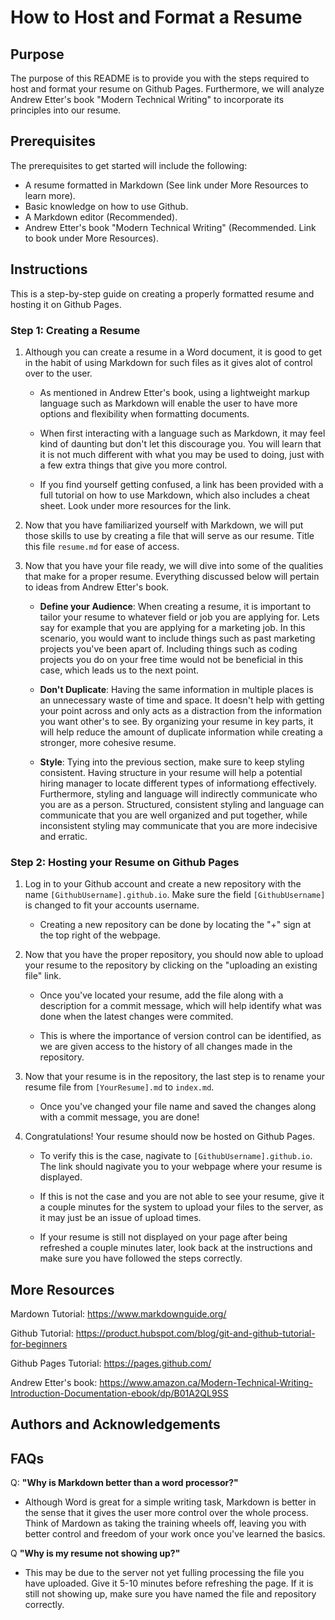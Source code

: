 # How to Host and Format a Resume
## Purpose
The purpose of this README is to provide you with the steps required to host and format your resume on Github Pages. Furthermore, we will analyze Andrew Etter's book "Modern Technical Writing" to incorporate its principles into our resume. 
## Prerequisites
The prerequisites to get started will include the following:
- A resume formatted in Markdown (See link under More Resources to learn more).
- Basic knowledge on how to use Github.
- A Markdown editor (Recommended).
- Andrew Etter's book "Modern Technical Writing" (Recommended. Link to book under More Resources).
## Instructions
This is a step-by-step guide on creating a properly formatted resume and hosting it on Github Pages.
### Step 1: Creating a Resume
  1. Although you can create a resume in a Word document, it is good to get in the habit of using Markdown for such files as it gives alot of control over to the user.

       - As mentioned in Andrew Etter's book, using a lightweight markup language such as Markdown will enable the user to have more options and flexibility when formatting documents.
    
       - When first interacting with a language such as Markdown, it may feel kind of daunting but don't let this discourage you. You will learn that it is not much different with what you may be used to doing, just with a few extra things that give you more control.
    
       - If you find yourself getting confused, a link has been provided with a full tutorial on how to use Markdown, which also includes a cheat sheet. Look under more resources for the link.
    
  2. Now that you have familiarized yourself with Markdown, we will put those skills to use by creating a file that will serve as our resume. Title this file `resume.md` for ease of access.

  3. Now that you have your file ready, we will dive into some of the qualities that make for a proper resume. Everything discussed below will pertain to ideas from Andrew Etter's book.
     
     - **Define your Audience**: When creating a resume, it is important to tailor your resume to whatever field or job you are applying for. Lets say for example that you are applying for a marketing job. In this scenario, you would want to include things such as past marketing projects you've been apart of. Including things such as coding projects you do on your free time would not be beneficial in this case, which leads us to the next point.
       
     - **Don't Duplicate**: Having the same information in multiple places is an unnecessary waste of time and space. It doesn't help with getting your point across and only acts as a distraction from the information you want other's to see. By organizing your resume in key parts, it will help reduce the amount of duplicate information while creating a stronger, more cohesive resume.
       
     - **Style**: Tying into the previous section, make sure to keep styling consistent. Having structure in your resume will help a potential hiring manager to locate different types of informationg effectively. Furthermore, styling and language will indirectly communicate who you are as a person. Structured, consistent styling and language can communicate that you are well organized and put together, while inconsistent styling may communicate that you are more indecisive and erratic.
       
### Step 2: Hosting your Resume on Github Pages
  1. Log in to your Github account and create a new repository with the name `[GithubUsername].github.io`. Make sure the field `[GithubUsername]` is changed to fit your accounts username.
     
     - Creating a new repository can be done by locating the "+" sign at the top right of the webpage.
       
  3. Now that you have the proper repository, you should now able to upload your resume to the repository by clicking on the "uploading an existing file" link.
      
     - Once you've located your resume, add the file along with a description for a commit message, which will help identify what was done when the latest changes were commited.
       
     - This is where the importance of version control can be identified, as we are given access to the history of all changes made in the repository.
       
  5. Now that your resume is in the repository, the last step is to rename your resume file from `[YourResume].md` to `index.md`.

     - Once you've changed your file name and saved the changes along with a commit message, you are done!

  6. Congratulations! Your resume should now be hosted on Github Pages.

     - To verify this is the case, nagivate to `[GithubUsername].github.io`. The link should nagivate you to your webpage where your resume is displayed.
    
     - If this is not the case and you are not able to see your resume, give it a couple minutes for the system to upload your files to the server, as it may just be an issue of upload times.
    
     - If your resume is still not displayed on your page after being refreshed a couple minutes later, look back at the instructions and make sure you have followed the steps correctly.

## More Resources
Mardown Tutorial: https://www.markdownguide.org/

Github Tutorial: https://product.hubspot.com/blog/git-and-github-tutorial-for-beginners

Github Pages Tutorial: https://pages.github.com/

Andrew Etter's book: https://www.amazon.ca/Modern-Technical-Writing-Introduction-Documentation-ebook/dp/B01A2QL9SS

## Authors and Acknowledgements
## FAQs

Q: **"Why is Markdown better than a word processor?"**

   - Although Word is great for a simple writing task, Markdown is better in the sense that it gives the user more control over the whole process. Think of Mardown as taking the training wheels off, leaving you with better control and freedom of your work once you've learned the basics. 

Q **"Why is my resume not showing up?"**

   - This may be due to the server not yet fulling processing the file you have uploaded. Give it 5-10 minutes before refreshing the page. If it is still not showing up, make sure you have named the file and repository correctly.
